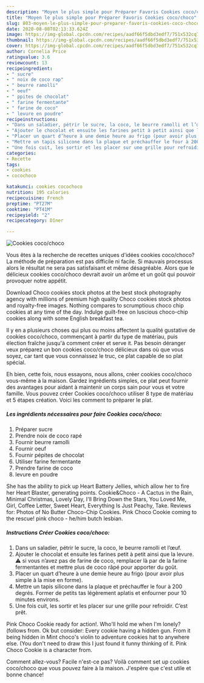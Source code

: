 ```yaml
---
description: "Moyen le plus simple pour Préparer Favoris Cookies coco/choco"
title: "Moyen le plus simple pour Préparer Favoris Cookies coco/choco"
slug: 803-moyen-le-plus-simple-pour-preparer-favoris-cookies-coco-choco
date: 2020-08-08T02:13:33.624Z
image: https://img-global.cpcdn.com/recipes/aadf66f5dbd3edf7/751x532cq70/cookies-cocochoco-photo-principale-de-la-recette.jpg
thumbnail: https://img-global.cpcdn.com/recipes/aadf66f5dbd3edf7/751x532cq70/cookies-cocochoco-photo-principale-de-la-recette.jpg
cover: https://img-global.cpcdn.com/recipes/aadf66f5dbd3edf7/751x532cq70/cookies-cocochoco-photo-principale-de-la-recette.jpg
author: Cornelia Price
ratingvalue: 3.6
reviewcount: 13
recipeingredient:
- " sucre"
- " noix de coco rap"
- " beurre ramolli"
- " oeuf"
- " ppites de chocolat"
- " farine fermentante"
- " farine de coco"
- " levure en poudre"
recipeinstructions:
- "Dans un saladier, pétrir le sucre, la coco, le beurre ramolli et l’œuf."
- "Ajouter le chocolat et ensuite les farines petit à petit ainsi que la levure. ⚠️ si vous n’avez pas de farine de coco, remplacer là par de la farine fermentantes et mettre plus de coco râpé pour apporter du goût."
- "Placer un quart d’heure à une demie heure au frigo (pour avoir plus simple à la mise en forme)."
- "Mettre un tapis silicone dans la plaque et préchauffer le four à 200 degrés. Former de petits tas légèrement aplatis et enfourner pour 10 minutes environs."
- "Une fois cuit, les sortir et les placer sur une grille pour refroidir. C’est prêt."
categories:
- Recette
tags:
- cookies
- cocochoco

katakunci: cookies cocochoco 
nutrition: 195 calories
recipecuisine: French
preptime: "PT27M"
cooktime: "PT41M"
recipeyield: "2"
recipecategory: Dîner

---
```



![Cookies coco/choco](https://img-global.cpcdn.com/recipes/aadf66f5dbd3edf7/751x532cq70/cookies-cocochoco-photo-principale-de-la-recette.jpg)

Vous êtes à la recherche de recettes uniques d'idées cookies coco/choco? La méthode de préparation est pas difficile ni facile. Si mauvais processus alors le résultat ne sera pas satisfaisant et même désagréable. Alors que le délicieux cookies coco/choco devrait avoir un arôme et un goût qui pouvoir provoquer notre appétit.

Download Choco cookies stock photos at the best stock photography agency with millions of premium high quality Choco cookies stock photos and royalty-free images. Nothing compares to scrumptious choco chip cookies at any time of the day. Indulge guilt-free on luscious choco-chip cookies along with some English breakfast tea.

Il y en a plusieurs choses qui plus ou moins affectent la qualité gustative de cookies coco/choco, commençant à partir du type de matériau, puis élection fraîche jusqu'à comment créer et serve it. Pas besoin déranger veux préparez un bon cookies coco/choco délicieux dans où que vous soyez, car tant que vous connaissez le truc, ce plat capable de so plat spécial.


Eh bien, cette fois, nous essayons, nous allons, créer cookies coco/choco vous-même à la maison. Gardez ingrédients simples, ce plat peut fournir des avantages pour aidant à maintenir un corps sain pour vous et votre famille. Vous pouvez créer Cookies coco/choco utiliser 8 type de matériau et 5 étapes création. Voici les comment to préparer le plat.

<!--inarticleads1-->

##### Les ingrédients nécessaires pour faire Cookies coco/choco:

1. Préparer  sucre
1. Prendre  noix de coco rapé
1. Fournir  beurre ramolli
1. Fournir  oeuf
1. Fournir  pépites de chocolat
1. Utiliser  farine fermentante
1. Prendre  farine de coco
1.   levure en poudre


She has the ability to pick up Heart Battery Jellies, which allow her to fire her Heart Blaster, generating points. Cookie&amp;Choco - A Cactus in the Rain, Minimal Christmas, Lovely Day, I&#39;ll Bring Down the Stars, You Loved Me, Girl, Coffee Letter, Sweet Heart, Everything Is Just Peachy, Take. Reviews for: Photos of No Butter Choco-Chip Cookies. Pink Choco Cookie coming to the rescue! pink choco - he/him butch lesbian. 

<!--inarticleads2-->

##### Instructions Créer Cookies coco/choco:

1. Dans un saladier, pétrir le sucre, la coco, le beurre ramolli et l’œuf.
1. Ajouter le chocolat et ensuite les farines petit à petit ainsi que la levure. ⚠️ si vous n’avez pas de farine de coco, remplacer là par de la farine fermentantes et mettre plus de coco râpé pour apporter du goût.
1. Placer un quart d’heure à une demie heure au frigo (pour avoir plus simple à la mise en forme).
1. Mettre un tapis silicone dans la plaque et préchauffer le four à 200 degrés. Former de petits tas légèrement aplatis et enfourner pour 10 minutes environs.
1. Une fois cuit, les sortir et les placer sur une grille pour refroidir. C’est prêt.


Pink Choco Cookie ready for action!. Who&#39;ll hold me when I&#39;m lonely? (follows from. Ok but consider: Every cookie having a hidden gun. From it being hidden in Mint choco&#39;s violin to adventure cookies hat to anywhere else. (You don&#39;t need to draw this I just found it funny thinking of it. Pink Choco Cookie is a character from. 


Comment allez-vous? Facile n'est-ce pas? Voilà comment set up cookies coco/choco que vous pouvez faire à la maison. J'espère que c'est utile et bonne chance!
